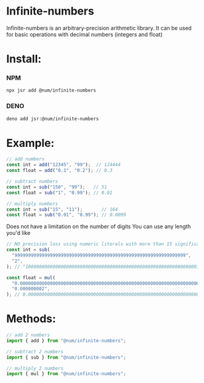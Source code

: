 # Infinite-numbers

Infinite-numbers is an arbitrary-precision arithmetic library. It can be used for basic operations with decimal numbers (integers and
float)

# Install:
### NPM

```bash
npx jsr add @num/infinite-numbers
```

### DENO

```bash
deno add jsr:@num/infinite-numbers
```

# Example:

```javascript
// add numbers
const int = add("12345", "99");  // 124444
const float = add("0.1", "0.2"); // 0.3
```

```javascript
// subtract numbers
const int = sub("150", "99");   // 51
const float = sub("1", "0.99"); // 0.01
```

```javascript
// multiply numbers
const int = sub("15", "11");       // 164
const float = sub("0.01", "0.99"); // 0.0099
```

Does not have a limitation on the number of digits You can use any length you'd
like

```javascript
// NO precision loss using numeric literals with more than 15 significant digits.
const int = sub(
  "999999999999999999999999999999999999999999999999999999999999999",
  "2",
); // "1000000000000000000000000000000000000000000000000000000000000001"

const float = mul(
  "0.00000000000000000000000000000000000000000000000000000000000000000009",
  "0.000000002",
); // 0.00000000000000000000000000000000000000000000000000000000000000000000000000018
```

# Methods:
```javascript
// add 2 numbers
import { add } from "@num/infinite-numbers";
```

```javascript
// subtract 2 numbers
import { sub } from "@num/infinite-numbers";
```

```javascript
// multiply 2 numbers
import { mul } from "@num/infinite-numbers";
```
